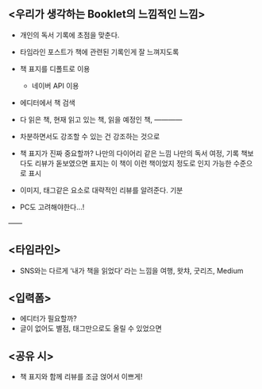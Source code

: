 ## <우리가 생각하는 Booklet의 느낌적인 느낌>
- 개인의 독서 기록에 초점을 맞춘다.
- 타임라인 포스트가 책에 관련된 기록인게 잘 느껴지도록
- 책 표지를 디폴트로 이용
	- 네이버 API 이용
- 에디터에서 책 검색
- 다 읽은 책, 현재 읽고 있는 책, 읽을 예정인 책, 
————
- 차분하면서도 강조할 수 있는 건 강조하는 것으로

- 책 표지가 진짜 중요할까?
	나만의 다이어리 같은 느낌
	나만의 독서 여정, 기록
	책보다도 리뷰가 돋보였으면
	표지는 이 책이 이런 책이었지 정도로 인지 가능한 수준으로 표시

- 이미지, 태그같은 요소로 대략적인 리뷰를 알려준다.
	기분

- PC도 고려해야한다...!

——
## <타임라인>
- SNS와는 다르게 ‘내가 책을 읽었다’ 라는 느낌을 
	여행, 왓챠, 굿리즈, Medium

## <입력폼>
- 에디터가 필요할까?
- 글이 없어도 별점, 태그만으로도 올릴 수 있었으면

## <공유 시>
- 책 표지와 함께 리뷰를 조금 얹어서 이쁘게!